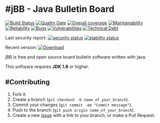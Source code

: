#jBB - Java Bulletin Board
=================================
[![Build Status](http://vps289371.ovh.net:8000/buildStatus/icon?job=jBB-build-feature_stacktrace-acl-migration_0.11.0_20180519)](http://vps289371.ovh.net:8000/job/jBB-build-feature_stacktrace-acl-migration_0.11.0_20180519/)
[![Quality Gate](https://sonarcloud.io/api/project_badges/measure?project=org.jbb:jbb-parent:0.11.0-stacktrace-acl-migration-SNAPSHOT&metric=alert_status&blinking=true)](https://sonarcloud.io/dashboard?id=org.jbb%3Ajbb-parent%3A0.11.0-stacktrace-acl-migration-SNAPSHOT)
[![Overall coverage](https://sonarcloud.io/api/project_badges/measure?project=org.jbb:jbb-parent:0.11.0-stacktrace-acl-migration-SNAPSHOT&metric=coverage&blinking=true)](https://sonarcloud.io/dashboard?id=org.jbb%3Ajbb-parent%3A0.11.0-stacktrace-acl-migration-SNAPSHOT)
[![Maintainability](https://sonarcloud.io/api/project_badges/measure?project=org.jbb:jbb-parent:0.11.0-stacktrace-acl-migration-SNAPSHOT&metric=sqale_rating&blinking=true)](https://sonarcloud.io/dashboard?id=org.jbb%3Ajbb-parent%3A0.11.0-stacktrace-acl-migration-SNAPSHOT)
[![Reliability](https://sonarcloud.io/api/project_badges/measure?project=org.jbb:jbb-parent:0.11.0-stacktrace-acl-migration-SNAPSHOT&metric=reliability_rating&blinking=true)](https://sonarcloud.io/dashboard?id=org.jbb%3Ajbb-parent%3A0.11.0-stacktrace-acl-migration-SNAPSHOT)
[![Bugs](https://sonarcloud.io/api/project_badges/measure?project=org.jbb:jbb-parent:0.11.0-stacktrace-acl-migration-SNAPSHOT&metric=bugs&blinking=true)](https://sonarcloud.io/dashboard?id=org.jbb%3Ajbb-parent%3A0.11.0-stacktrace-acl-migration-SNAPSHOT)
[![Vulnerabilities](https://sonarcloud.io/api/project_badges/measure?project=org.jbb:jbb-parent:0.11.0-stacktrace-acl-migration-SNAPSHOT&metric=vulnerabilities&blinking=true)](https://sonarcloud.io/dashboard?id=org.jbb%3Ajbb-parent%3A0.11.0-stacktrace-acl-migration-SNAPSHOT)
[![Technical Debt](https://sonarcloud.io/api/project_badges/measure?project=org.jbb:jbb-parent:0.11.0-stacktrace-acl-migration-SNAPSHOT&metric=sqale_index&blinking=true)](https://sonarcloud.io/dashboard?id=org.jbb%3Ajbb-parent%3A0.11.0-stacktrace-acl-migration-SNAPSHOT)

Last security report: 
[![security status](https://www.meterian.com/badge/gh/jbb-project/jbb/security)](https://www.meterian.com/report/gh/jbb-project/jbb)
[![stability status](https://www.meterian.com/badge/gh/jbb-project/jbb/stability)](https://www.meterian.com/report/gh/jbb-project/jbb)

Recent version: [ ![Download](https://api.bintray.com/packages/project-jbb/jbb-releases/jBB/images/download.svg) ](https://bintray.com/project-jbb/jbb-releases/jBB/_latestVersion)

jBB is free and open source board bulletin software written with java.


This software requires **JDK 1.8** or higher.

#Contributing
------------

1. Fork it.
2. Create a branch (`git checkout -b name_of_your_branch`).
3. Commit your changes (`git commit -am "Commit message"`).
4. Push to the branch (`git push origin name_of_your_branch`).
5. Create a new [issue](https://github.com/jbb-project/jbb/issues/new) with a link to your branch, or make a Pull Request.
